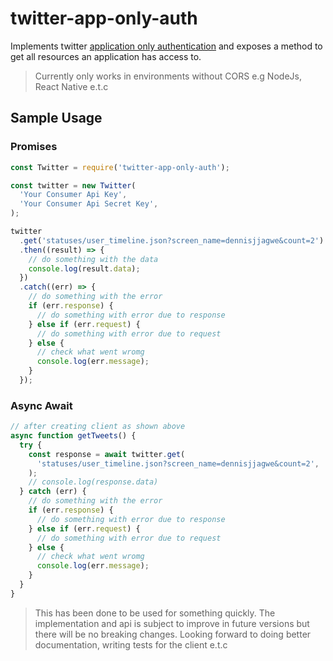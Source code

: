 # twitter-app-only-auth

Implements twitter [application only authentication](https://developer.twitter.com/en/docs/basics/authentication/overview/application-only) and exposes a method to get all resources an application has access to.

> Currently only works in environments without CORS e.g NodeJs, React Native e.t.c

## Sample Usage

### Promises

```js
const Twitter = require('twitter-app-only-auth');

const twitter = new Twitter(
  'Your Consumer Api Key',
  'Your Consumer Api Secret Key',
);

twitter
  .get('statuses/user_timeline.json?screen_name=dennisjjagwe&count=2')
  .then((result) => {
    // do something with the data
    console.log(result.data);
  })
  .catch((err) => {
    // do something with the error
    if (err.response) {
      // do something with error due to response
    } else if (err.request) {
      // do something with error due to request
    } else {
      // check what went wromg
      console.log(err.message);
    }
  });
```

### Async Await

```js
// after creating client as shown above
async function getTweets() {
  try {
    const response = await twitter.get(
      'statuses/user_timeline.json?screen_name=dennisjjagwe&count=2',
    );
    // console.log(response.data)
  } catch (err) {
    // do something with the error
    if (err.response) {
      // do something with error due to response
    } else if (err.request) {
      // do something with error due to request
    } else {
      // check what went wromg
      console.log(err.message);
    }
  }
}
```

> This has been done to be used for something quickly.
> The implementation and api is subject to improve in future versions but there will be no breaking changes.
> Looking forward to doing better documentation, writing tests for the client e.t.c
